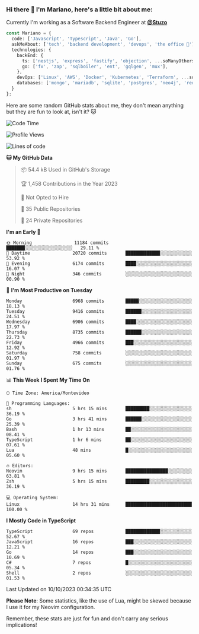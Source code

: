 ### Hi there 👋 I'm Mariano, here's a little bit about me:

Currently I'm working as a Software Backend Engineer at [**@Stuzo**](https://www.stuzo.com/)

```ts
const Mariano = {
  code: ['Javascript', 'Typescript', 'Java', 'Go'],
  askMeAbout: ['tech', 'backend development', 'devops', 'the office 💼'],
  technologies: {
    backEnd: {
      ts: ['nestjs', 'express', 'fastify', 'objection', ...soManyOthersFrameworks],
      go: ['fx', 'zap', 'sqlboiler', 'ent', 'gqlgen', 'mux'],
    },
    devOps: ['Linux', 'AWS', 'Docker', 'Kubernetes', 'Terraform', ...soManyOthersTools],
    databases: ['mongo', 'mariadb', 'sqlite', 'postgres', 'neo4j', 'redis', ...],
  }
};
```

Here are some random GitHub stats about me, they don't mean anything but they are fun to look at, isn't it? 🐱

<!--START_SECTION:waka-->
![Code Time](http://img.shields.io/badge/Code%20Time-1%2C294%20hrs%2037%20mins-blue)

![Profile Views](http://img.shields.io/badge/Profile%20Views-1-blue)

![Lines of code](https://img.shields.io/badge/From%20Hello%20World%20I%27ve%20Written-11.8%20million%20lines%20of%20code-blue)

**🐱 My GitHub Data** 

> 📦 54.4 kB Used in GitHub's Storage 
 > 
> 🏆 1,458 Contributions in the Year 2023
 > 
> 🚫 Not Opted to Hire
 > 
> 📜 35 Public Repositories 
 > 
> 🔑 24 Private Repositories 
 > 
**I'm an Early 🐤** 

```text
🌞 Morning                11184 commits       ███████░░░░░░░░░░░░░░░░░░   29.11 % 
🌆 Daytime                20720 commits       █████████████░░░░░░░░░░░░   53.92 % 
🌃 Evening                6174 commits        ████░░░░░░░░░░░░░░░░░░░░░   16.07 % 
🌙 Night                  346 commits         ░░░░░░░░░░░░░░░░░░░░░░░░░   00.90 % 
```
📅 **I'm Most Productive on Tuesday** 

```text
Monday                   6968 commits        █████░░░░░░░░░░░░░░░░░░░░   18.13 % 
Tuesday                  9416 commits        ██████░░░░░░░░░░░░░░░░░░░   24.51 % 
Wednesday                6906 commits        ████░░░░░░░░░░░░░░░░░░░░░   17.97 % 
Thursday                 8735 commits        ██████░░░░░░░░░░░░░░░░░░░   22.73 % 
Friday                   4966 commits        ███░░░░░░░░░░░░░░░░░░░░░░   12.92 % 
Saturday                 758 commits         ░░░░░░░░░░░░░░░░░░░░░░░░░   01.97 % 
Sunday                   675 commits         ░░░░░░░░░░░░░░░░░░░░░░░░░   01.76 % 
```


📊 **This Week I Spent My Time On** 

```text
🕑︎ Time Zone: America/Montevideo

💬 Programming Languages: 
sh                       5 hrs 15 mins       █████████░░░░░░░░░░░░░░░░   36.19 % 
Go                       3 hrs 41 mins       ██████░░░░░░░░░░░░░░░░░░░   25.39 % 
Bash                     1 hr 13 mins        ██░░░░░░░░░░░░░░░░░░░░░░░   08.41 % 
TypeScript               1 hr 6 mins         ██░░░░░░░░░░░░░░░░░░░░░░░   07.61 % 
Lua                      48 mins             █░░░░░░░░░░░░░░░░░░░░░░░░   05.60 % 

🔥 Editors: 
Neovim                   9 hrs 15 mins       ████████████████░░░░░░░░░   63.81 % 
Zsh                      5 hrs 15 mins       █████████░░░░░░░░░░░░░░░░   36.19 % 

💻 Operating System: 
Linux                    14 hrs 31 mins      █████████████████████████   100.00 % 
```

**I Mostly Code in TypeScript** 

```text
TypeScript               69 repos            █████████████░░░░░░░░░░░░   52.67 % 
JavaScript               16 repos            ███░░░░░░░░░░░░░░░░░░░░░░   12.21 % 
Go                       14 repos            ███░░░░░░░░░░░░░░░░░░░░░░   10.69 % 
C#                       7 repos             █░░░░░░░░░░░░░░░░░░░░░░░░   05.34 % 
Shell                    2 repos             ░░░░░░░░░░░░░░░░░░░░░░░░░   01.53 % 
```




 Last Updated on 10/10/2023 00:34:35 UTC
<!--END_SECTION:waka-->

**Please Note**: Some statistics, like the use of Lua, might be skewed because I use it for my Neovim configuration.

Remember, these stats are just for fun and don't carry any serious implications!
